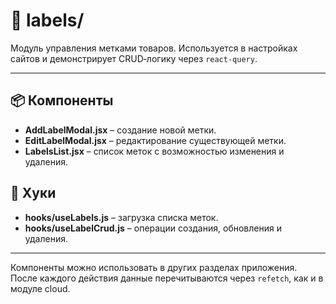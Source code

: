 # 📁 labels/

Модуль управления метками товаров. Используется в настройках сайтов и демонстрирует CRUD‑логику через `react-query`.

---

## 📦 Компоненты

- **AddLabelModal.jsx** – создание новой метки.
- **EditLabelModal.jsx** – редактирование существующей метки.
- **LabelsList.jsx** – список меток с возможностью изменения и удаления.

## 🧠 Хуки

- **hooks/useLabels.js** – загрузка списка меток.
- **hooks/useLabelCrud.js** – операции создания, обновления и удаления.

---

Компоненты можно использовать в других разделах приложения. После каждого действия данные перечитываются через `refetch`, как и в модуле cloud.
